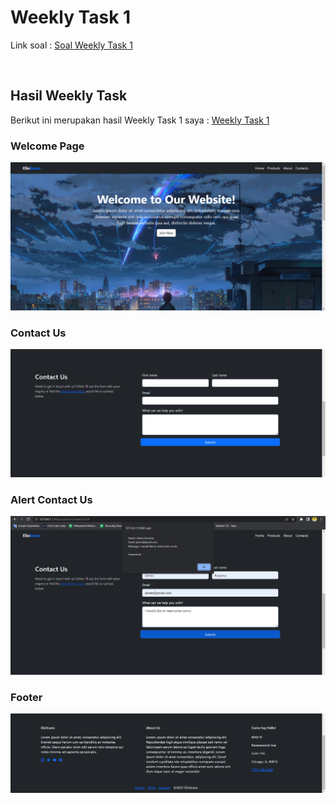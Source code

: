 # Weekly Task 1
Link soal : [Soal Weekly Task 1](https://docs.google.com/document/d/1t4M3Um6d1sGzqGqrkasZpfTcPIjyQJBVthdciNS1HRc/edit#)

<br>

## Hasil Weekly Task
Berikut ini merupakan hasil Weekly Task 1 saya : [Weekly Task 1](https://github.com/m-mustakim-surya/react_m-mustakim-surya/tree/Weekly-Task-1/Weekly%20Task%201/project)

### Welcome Page
![01](https://github.com/m-mustakim-surya/react_m-mustakim-surya/blob/Weekly-Task-1/Weekly%20Task%201/screenshots/01_Welcome.png)


### Contact Us
![02](https://github.com/m-mustakim-surya/react_m-mustakim-surya/blob/Weekly-Task-1/Weekly%20Task%201/screenshots/02_Contact.png)


### Alert Contact Us
![02b](https://github.com/m-mustakim-surya/react_m-mustakim-surya/blob/Weekly-Task-1/Weekly%20Task%201/screenshots/02b_Contact.png)


### Footer
![03](https://github.com/m-mustakim-surya/react_m-mustakim-surya/blob/Weekly-Task-1/Weekly%20Task%201/screenshots/03_Footer.png)
